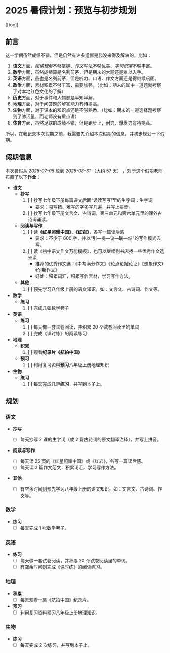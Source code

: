# 2025 暑假计划：预览与初步规划

[[toc]]

## 前言

这一学期虽然成绩不错，但是仍然有许多遗憾是我没来得及解决的，比如：

1. **语文**方面，*阅读理解*不够掌握、*作文*写法不够优美、*字词积累*不够丰富。
2. **数学**方面，虽然成绩算是名列前茅，但是期末的大题还是难以入手。
3. **英语**方面，虽也是名列前茅，但是听力、口语、作文方面还是得继续巩固。
4. **政治**方面，素材积累不够丰富，需要加强。（比如：期末的其中一道题就考察了对本地红色文化的了解）
5. **历史**方面，对于事件和人物都是半知半解。
6. **地理**方面，对于问答题的解答能力有待提高。
7. **生物**方面，对于课本的知识点还是不够熟悉。（比如：期末的一道选择题考察到了肺活量，而老师没有重点讲）
8. **体育**方面，虽然足球的成绩不错，但是跑步上，耐力、爆发力有待提高。

所以，在我记录本次假期之前，我需要先介绍本次假期的信息，并初步规划一下假期。

## 假期信息

本次暑假从 _2025-07-05_ 放到 _2025-08-31_ （大约 57 天） ，对于这个假期老师布置了以下**作业**：

- **语文**
  - **抄写**
    1. [ ] 抄写七年级下册每篇课文后面“读读写写”里的生字词：生字词
       - 要求：易写错、难写的字多写几遍，并写上拼音。
    2. [ ] 抄写七年级下册文言文、古诗词，第三单元和第六单元里的课外古诗词诵读。
  - **阅读与写作**
    1. [ ] 读[**《红星照耀中国》**](<./books/红星照耀中国%20(Edgar%20Snow,%20斯诺)%20(Z-Library).pdf>)、[**《红岩》**](<./books/红岩%20(罗广斌，杨益言)%20(Z-Library).pdf>)，各写一篇读后感
       - 要求：不少于 600 字，并以“引—提—议—联—结”的写作模式去写。
    2. [ ] 读《初中语文作文万能模板》，也可以继续到书店找一些优秀作文选来读
       - 推荐的优秀作文选：《中考满分作文》《论点论据论证》《想象作文》《创新作文》
       - 好处：积累词汇，积累写作素材，学习写作方法。
  - **其他**
    1. [ ] 预先学习八年级上册的语文知识，如：文言文、古诗词、作文等。
- **数学**
  - **练习**
    1. [ ] 完成几张数学卷子
- **英语**
  - **练习**
    1. [ ] 每天做一套试卷阅读，并积累 20 个试卷阅读里的单词
    2. [ ] 完成《课时练》的阅读练习
- **地理**
  - **积累**
    1. [ ] 观看**纪录片《航拍中国》**
  - **预习**
    1. [ ] 利用复习资料**预习**八年级上册地理知识
- **生物**
  - **练习**
    1. [ ] 每天完成几道[**练习**](./books/25春七下人教版生物默写小纸条--默写版.bckup.pdf)，并写到本子上。

## 规划

### 语文

- **抄写**

  - [ ] 每天抄写 2 课的生字词（或 2 篇古诗词的原文翻译注释），并写上拼音。

- **阅读与写作**

  - [ ] 每天读 25 页的《红星照耀中国》或《红岩》，各写一篇读后感。
  - [ ] 每天读 2 篇作文范文，积累词汇，学习写作方法。

- **其他**
  - [ ] 有空余时间则预先学习八年级上册的语文知识，如：文言文、古诗词、作文等。

### 数学

- **练习**
  - [ ] 每天完成 1 张数学卷子。

### 英语

- **练习**
  - [ ] 每天做一套试卷阅读，并积累 20 个试卷阅读里的单词。
  - [ ] 有空余时间则完成《课时练》的阅读练习。

### 地理

- **积累**
  - [ ] 每天观看一集《航拍中国》纪录片。
- **预习**
  - [ ] 利用复习资料预习八年级上册地理知识。

### 生物

- **练习**
  - [ ] 每天完成 2 次练习，并写到本子上。

